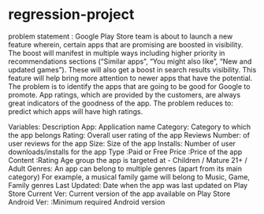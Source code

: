# regression-project
problem statement : Google Play Store team is about to launch a new feature wherein, certain apps that are promising are boosted in visibility. The boost will manifest in multiple ways including higher priority in recommendations sections (“Similar apps”, “You might also like”, “New and updated games”). These will also get a boost in search results visibility.  This feature will help bring more attention to newer apps that have the potential.
The problem is to identify the apps that are going to be good for Google to promote. App ratings, which are provided by the customers, are always great indicators of the goodness of the app. The problem reduces to: predict which apps will have high ratings.



Variables:	Description
App:	Application name
Category:	Category to which the app belongs
Rating:	   Overall user rating of the app
Reviews	Number:    of user reviews for the app
Size:	   Size of the app
Installs:	   Number of user downloads/installs for the app
Type	:Paid or Free
Price	:Price of the app
Content :Rating	Age group the app is targeted at - Children / Mature 21+ / Adult
Genres:	   An app can belong to multiple genres (apart from its main category)
For example, a musical family game will belong to Music, Game, Family genres
Last Updated:	   Date when the app was last updated on Play Store
Current Ver:	   Current version of the app available on Play Store
Android Ver:	   :Minimum required Android version
